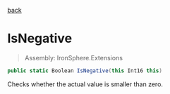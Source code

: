 ﻿

[back](/IronSphere.Extensions/ShortExtension)

# IsNegative

> Assembly: IronSphere.Extensions

```csharp
public static Boolean IsNegative(this Int16 this)
```

Checks whether the actual value is smaller than zero.

 